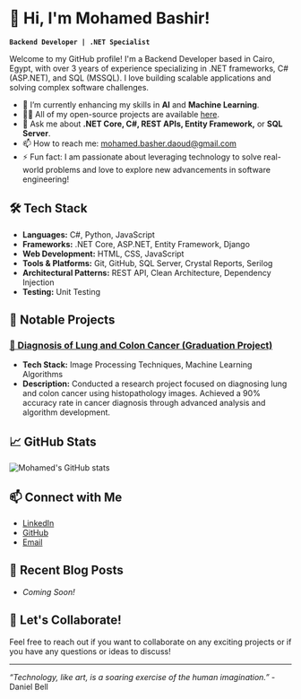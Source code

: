 # 👋 Hi, I'm Mohamed Bashir!

**`Backend Developer | .NET Specialist`**

Welcome to my GitHub profile! I'm a Backend Developer based in Cairo, Egypt, with over 3 years of experience specializing in .NET frameworks, C# (ASP.NET), and SQL (MSSQL). I love building scalable applications and solving complex software challenges.

- 🌱 I’m currently enhancing my skills in **AI** and **Machine Learning**.
- 👨‍💻 All of my open-source projects are available [here](https://github.com/mohamedbashir).
- 💬 Ask me about **.NET Core, C#, REST APIs, Entity Framework,** or **SQL Server**.
- 📫 How to reach me: [mohamed.basher.daoud@gmail.com](mailto:mohamed.basher.daoud@gmail.com)
- ⚡ Fun fact: I am passionate about leveraging technology to solve real-world problems and love to explore new advancements in software engineering!

## 🛠️ Tech Stack

- **Languages:** C#, Python, JavaScript
- **Frameworks:** .NET Core, ASP.NET, Entity Framework, Django
- **Web Development:** HTML, CSS, JavaScript
- **Tools & Platforms:** Git, GitHub, SQL Server, Crystal Reports, Serilog
- **Architectural Patterns:** REST API, Clean Architecture, Dependency Injection
- **Testing:** Unit Testing

## 🚀 Notable Projects

### [🔬 Diagnosis of Lung and Colon Cancer (Graduation Project)](https://github.com/mohamedbashir/Diagnosis-Lung-and-Colon-Cancer-Using-Histopathological-Images)
- **Tech Stack:** Image Processing Techniques, Machine Learning Algorithms
- **Description:** Conducted a research project focused on diagnosing lung and colon cancer using histopathology images. Achieved a 90% accuracy rate in cancer diagnosis through advanced analysis and algorithm development.

## 📈 GitHub Stats

![Mohamed's GitHub stats](https://github-readme-stats.vercel.app/api?username=mohamedbashir&show_icons=true&theme=radical)

## 📫 Connect with Me

- [LinkedIn](https://www.linkedin.com/in/mohamed-basher)
- [GitHub](https://github.com/mohamedbashir)
- [Email](mailto:mohamed.basher.daoud@gmail.com)

## 🌟 Recent Blog Posts

- *Coming Soon!*

## 🤝 Let's Collaborate!

Feel free to reach out if you want to collaborate on any exciting projects or if you have any questions or ideas to discuss!

---

*“Technology, like art, is a soaring exercise of the human imagination.”* - Daniel Bell
